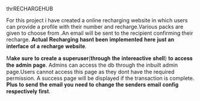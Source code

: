 

thrRECHARGEHUB

For this project  i have created a online recharging website in which users can provide a profile with their number and recharge.Various packs are given to choose from .An email will be sent to the recipient confirming their recharge.
𝐀𝐜𝐭𝐮𝐚𝐥 𝐑𝐞𝐜𝐡𝐚𝐫𝐠𝐢𝐧𝐠 𝐡𝐚𝐬𝐧𝐭 𝐛𝐞𝐞𝐧 𝐢𝐦𝐩𝐥𝐞𝐦𝐞𝐧𝐭𝐞𝐝 𝐡𝐞𝐫𝐞 𝐣𝐮𝐬𝐭 𝐚𝐧 𝐢𝐧𝐭𝐞𝐫𝐟𝐚𝐜𝐞 𝐨𝐟 𝐚 𝐫𝐞𝐜𝐡𝐚𝐫𝐠𝐞 𝐰𝐞𝐛𝐬𝐢𝐭𝐞.

M𝐚𝐤𝐞 𝐬𝐮𝐫𝐞 𝐭𝐨 𝐜𝐫𝐞𝐚𝐭𝐞 𝐚 𝐬𝐮𝐩𝐞𝐫𝐮𝐬𝐞𝐫(𝐭𝐡𝐫𝐨𝐮𝐠𝐡 𝐭𝐡𝐞 𝐢𝐧𝐭𝐞𝐫𝐞𝐚𝐜𝐭𝐢𝐯𝐞 𝐬𝐡𝐞𝐥𝐥) 𝐭𝐨 𝐚𝐜𝐜𝐞𝐬𝐬 𝐭𝐡𝐞 𝐚𝐝𝐦𝐢𝐧 𝐩𝐚𝐠𝐞.
Admins can access the db through the inbuilt admin page.Users cannot access this page as they dont have the required permission.
A success page will be displayed if the transaction is complete. 𝐏𝐥𝐮𝐬 𝐭𝐨 𝐬𝐞𝐧𝐝 𝐭𝐡𝐞 𝐞𝐦𝐚𝐢𝐥 𝐲𝐨𝐮 𝐧𝐞𝐞𝐝 𝐭𝐨 𝐜𝐡𝐚𝐧𝐠𝐞 𝐭𝐡𝐞 𝐬𝐞𝐧𝐝𝐞𝐫𝐬 𝐞𝐦𝐚𝐢𝐥 𝐜𝐨𝐧𝐟𝐢𝐠 𝐫𝐞𝐬𝐩𝐞𝐜𝐭𝐢𝐯𝐞𝐥𝐲 𝐟𝐢𝐫𝐬𝐭.

